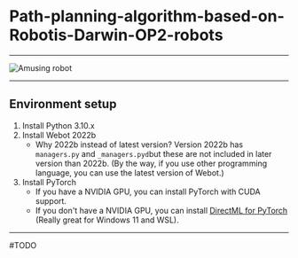 # Path-planning-algorithm-based-on-Robotis-Darwin-OP2-robots


---

![Amusing robot](https://github.com/Akira-zyh/Path-planning-algorithm-based-on-Robotis-Darwin-OP2-robots/blob/main/amuse.gif)

---

## Environment setup
1. Install Python 3.10.x
2. Install Webot 2022b 
    - Why 2022b instead of latest version? Version 2022b has `managers.py` and `_managers.pyd`but these are not included in later version than 2022b. (By the way, if you use other programming language, you can use the latest version of Webot.)
3. Install PyTorch
    - If you have a NVIDIA GPU, you can install PyTorch with CUDA support.
    - If you don't have a NVIDIA GPU, you can install [DirectML for PyTorch](https://learn.microsoft.com/zh-cn/windows/ai/directml/pytorch-windows) (Really great for Windows 11 and WSL).

---
#TODO
